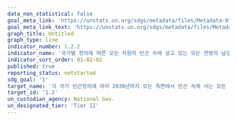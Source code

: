 ```yaml
---
data_non_statistical: false
goal_meta_link: 'https://unstats.un.org/sdgs/metadata/files/Metadata-01-02-02.pdf'
goal_meta_link_text: 'https://unstats.un.org/sdgs/metadata/files/Metadata-01-02-02.pdf'
graph_title: Untitled
graph_type: line
indicator_number: 1.2.2
indicator_name: '국가별 정의에 따른 모든 차원의 빈곤 속에 살고 있는 모든 연령의 남성, 여성 및 아동 비율'
indicator_sort_order: 01-02-02
published: true
reporting_status: notstarted
sdg_goal: '1'
target_name: '각 국가 빈곤정의에 따라 2030년까지 모든 측면에서 빈곤 속에 사는 모든 연령층의 남성, 여성, 그리고 아동 비율을 최소 절반으로 감소'
target_id: '1.2'
un_custodian_agency: National Gov.
un_designated_tier: 'Tier II'
---
```

